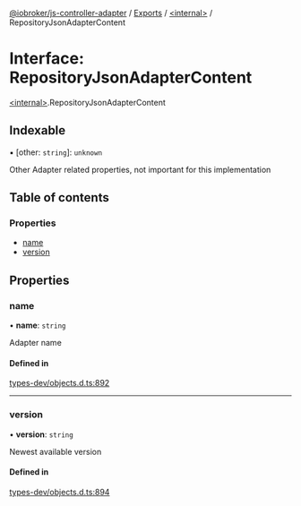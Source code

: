 [@iobroker/js-controller-adapter](../README.md) / [Exports](../modules.md) / [\<internal\>](../modules/internal_.md) / RepositoryJsonAdapterContent

# Interface: RepositoryJsonAdapterContent

[\<internal\>](../modules/internal_.md).RepositoryJsonAdapterContent

## Indexable

▪ [other: `string`]: `unknown`

Other Adapter related properties, not important for this implementation

## Table of contents

### Properties

- [name](internal_.RepositoryJsonAdapterContent.md#name)
- [version](internal_.RepositoryJsonAdapterContent.md#version)

## Properties

### name

• **name**: `string`

Adapter name

#### Defined in

[types-dev/objects.d.ts:892](https://github.com/ioBroker/ioBroker.js-controller/blob/20b08f31/packages/types-dev/objects.d.ts#L892)

___

### version

• **version**: `string`

Newest available version

#### Defined in

[types-dev/objects.d.ts:894](https://github.com/ioBroker/ioBroker.js-controller/blob/20b08f31/packages/types-dev/objects.d.ts#L894)
